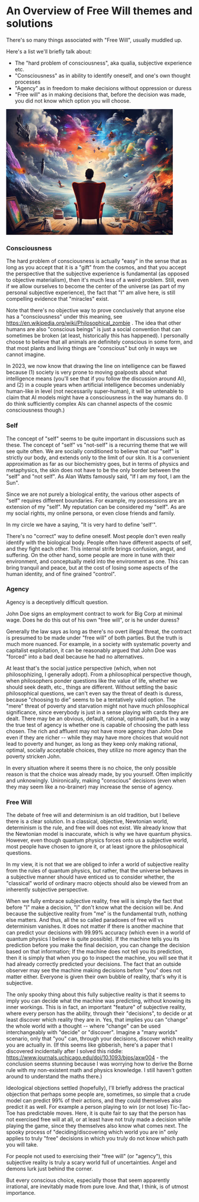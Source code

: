 # An Overview of Free Will themes and solutions


There's so many things associated with "Free Will", usually muddled up.

Here's a list we'll briefly talk about:

- The "hard problem of consciousness", aka qualia, subjective experience etc.
- "Consciousness" as in ability to identify oneself, and one's own thought processes
- "Agency" as in freedom to make decisions without oppression or duress
- "Free will" as in making decisions that, before the decision was made, you did not know which option you will choose.

![image](./images/contemplation.jpg)


### Consciousness

The hard problem of consciousness is actually "easy" in the sense that as long as you accept that it is a "gift" from the cosmos, and that you accept the perspective that the subjective experience is fundamental (as opposed to objective materialism), then it's much less of a weird problem. Still, even if we allow ourselves to become the center of the universe (as part of my personal subjective experience), the fact that "I" am alive here, is still compelling evidence that "miracles" exist.

Note that there's no objective way to prove conclusively that anyone else has a "consciousness" under this meaning, see https://en.wikipedia.org/wiki/Philosophical_zombie . The idea that other humans are also "conscious beings" is just a social convention that can sometimes be broken (at least, historically this has happened). I personally choose to believe that all animals are definitely conscious in some form, and that most plants and living things are "conscious" but only in ways we cannot imagine.

In 2023, we now know that drawing the line on intelligence can be flawed because (1) society is very prone to moving goalposts about what intelligence means (you'll see that if you follow the discussion around AI), and (2) in a couple years when artificial intelligence becomes undeniably human-like in level (not necessarily super-human), it will be untenable to claim that AI models might have a consciousness in the way humans do. (I do think sufficiently complex AIs can channel aspects of the cosmic consciousness though.)

### Self

The concept of "self" seems to be quite important in discussions such as these. The concept of "self" vs "not-self" is a recurring theme that we will see quite often. We are socially conditioned to believe that our "self" is strictly our body, and extends only to the limit of our skin. It is a convenient approximation as far as our biochemistry goes, but in terms of physics and metaphysics, the skin does not have to be the only border between the "self" and "not self". As Alan Watts famously said, "If I am my foot, I am the Sun".

Since we are not purely a biological entity, the various other aspects of "self" requires different boundaries. For example, my possessions are an extension of my "self". My reputation can be considered my "self". As are my social rights, my online persona, or even close friends and family.

In my circle we have a saying, "It is very hard to define 'self'".

There's no "correct" way to define oneself. Most people don't even really identify with the biological body. People often have different aspects of self, and they fight each other. This internal strife brings confusion, angst, and suffering. On the other hand, some people are more in tune with their environment, and conceptually meld into the environment as one. This can bring tranquil and peace, but at the cost of losing some aspects of the human identity, and of fine grained "control".

### Agency

Agency is a deceptively difficult question.

John Doe signs an employment contract to work for Big Corp at minimal wage. Does he do this out of his own "free will", or is he under duress?

Generally the law says as long as there's no overt illegal threat, the contract is presumed to be made under "free will" of both parties. But the truth is much more nuanced. For example, in a society with systematic poverty and capitalist exploitation, it can be reasonably argued that John Doe was "forced" into a bad deal because he had no alternatives.

At least that's the social justice perspective (which, when not philosophizing, I generally adopt). From a philosophical perspective though, when philosophers ponder questions like the value of life, whether we should seek death, etc., things are different. Without settling the basic philosophical questions, we can't even say the threat of death is duress, because "choosing to die" seems to be a tentatively valid option. The "mere" threat of poverty and starvation might not have much philosophical significance, since everybody is just in a sense playing with cards they are dealt. There may be an obvious, default, rational, optimal path, but in a way the true test of agency is whether one is capable of choosing the path less chosen. The rich and affluent may not have more agency than John Doe even if they are richer -- while they may have more choices that would not lead to poverty and hunger, as long as they keep only making rational, optimal, socially acceptable choices, they utilize no more agency than the poverty stricken John.

In every situation where it seems there is no choice, the only possible reason is that the choice was already made, by you yourself. Often implicitly and unknowingly. Unironically, making "conscious" decisions (even when they may seem like a no-brainer) may increase the sense of agency.

### Free Will

The debate of free will and determinism is an old tradition, but I believe there is a clear solution. In a classical, objective, Newtonian world, determinism is the rule, and free will does not exist. We already know that the Newtonian model is inaccurate, which is why we have quantum physics. However, even though quantum physics forces onto us a subjective world, most people have chosen to ignore it, or at least ignore the philosophical questions.

In my view, it is not that we are obliged to infer a world of subjective reality from the rules of quantum physics, but rather, that the universe behaves in a subjective manner should have enticed us to consider whether, the "classical" world of ordinary macro objects should also be viewed from an inherently subjective perspective.

When we fully embrace subjective reality, free will is simply the fact that before "I" make a decision, "I" don't know what the decision will be. And because the subjective reality from "me" is the fundamental truth, nothing else matters. And thus, all the so called paradoxes of free will vs determinism vanishes. It does not matter if there is another machine that can predict your decisions with 99.99% accuracy (which even in a world of quantum physics I believe is quite possible).  If the machine tells you its prediction before you make the final decision, you can change the decision based on that information; If the machine does not tell you its prediction, then it is simply that when you go to inspect the machine, you will see that it had already correctly predicted your decisions. The fact that an outside observer may see the machine making decisions before "you" does not matter either. Everyone is given their own bubble of reality, that's why it is subjective.

The only spooky thing about this fully subjective reality is that it seems to imply you can decide what the machine was predicting, without knowing its inner workings. This is in fact, an important "feature" of subjective reality, where every person has the ability, through their "decisions", to decide or at least discover which reality they are in. Yes, that implies you can "change" the whole world with a thought -- where "change" can be used interchangeably with "decide" or "discover". Imagine a "many worlds" scenario, only that "you" can, through your decisions, discover which reality you are actually in. (If this seems like gibberish, here's a paper that I discovered incidentally after I solved this riddle: https://www.journals.uchicago.edu/doi/10.1093/bjps/axw004 - the conclusion seems stunning because I was worrying how to derive the Borne rule with my non-existent math and physics knowledge. I still haven't gotten around to understand the maths there.)

Ideological objections settled (hopefully), I'll briefly address the practical objection that perhaps some people are, sometimes, so simple that a crude model can predict 99% of their actions, and they could themselves also predict it as well. For example a person playing to win (or not lose) Tic-Tac-Toe has predictable moves. Here, it is quite fair to say that the person has not exercised free will at all, or at least have not truly made a decision while playing the game, since they themselves also know what comes next. The spooky process of "deciding/discovering which world you are in" only applies to truly "free" decisions in which you truly do not know which path you will take.

For people not used to exercising their "free will" (or "agency"), this subjective reality is truly a scary world full of uncertainties. Angel and demons lurk just behind the corner. 

But every conscious choice, especially those that seem apparently irrational, are inevitably made from pure love. And that, I think, is of utmost importance.
